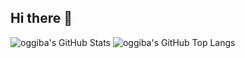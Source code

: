 ## Hi there 👋
![oggiba's GitHub Stats](https://github-readme-stats.vercel.app/api?username=oggiba&show_icons=true&theme=transparent)
![oggiba's GitHub Top Langs](https://github-readme-stats.vercel.app/api/top-langs/?username=oggibaf&layout=compact&theme=transparent)
<!--
**oggiba/oggiba** is a ✨ _special_ ✨ repository because its `README.md` (this file) appears on your GitHub profile.

Here are some ideas to get you started:

- 🔭 I’m currently working on ...
- 🌱 I’m currently learning ...
- 👯 I’m looking to collaborate on ...
- 🤔 I’m looking for help with ...
- 💬 Ask me about ...
- 📫 How to reach me: ...
- 😄 Pronouns: ...
- ⚡ Fun fact: ...
-->
